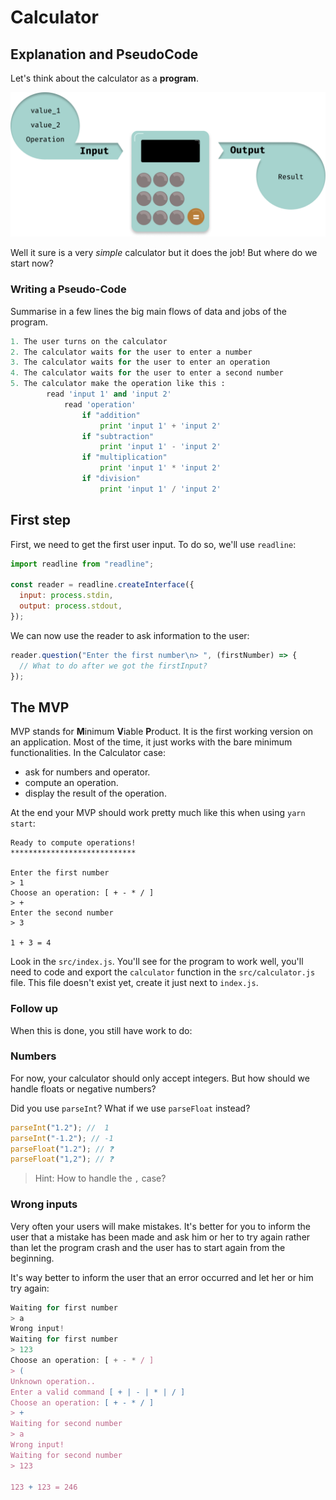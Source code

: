 # Calculator

## Explanation and PseudoCode

Let's think about the calculator as a **program**.

![Calculator Program](./assets/images/Calculator_Prog.png)

Well it sure is a very _simple_ calculator but it does the job!
But where do we start now?

### Writing a Pseudo-Code

Summarise in a few lines the big main flows of data and jobs of the program.

```python
1. The user turns on the calculator
2. The calculator waits for the user to enter a number
3. The calculator waits for the user to enter an operation
4. The calculator waits for the user to enter a second number
5. The calculator make the operation like this :
        read 'input 1' and 'input 2'
            read 'operation'
                if "addition"
                    print 'input 1' + 'input 2'
                if "subtraction"
                    print 'input 1' - 'input 2'
                if "multiplication"
                    print 'input 1' * 'input 2'
                if "division"
                    print 'input 1' / 'input 2'
```

## First step

First, we need to get the first user input. To do so, we'll use `readline`:

```js
import readline from "readline";

const reader = readline.createInterface({
  input: process.stdin,
  output: process.stdout,
});
```

We can now use the reader to ask information to the user:

```js
reader.question("Enter the first number\n> ", (firstNumber) => {
  // What to do after we got the firstInput?
});
```

## The MVP

MVP stands for **M**inimum **V**iable **P**roduct. It is the first working version on an application.
Most of the time, it just works with the bare minimum functionalities. In the Calculator case:

- ask for numbers and operator.
- compute an operation.
- display the result of the operation.

At the end your MVP should work pretty much like this when using `yarn start`:

```
Ready to compute operations!
****************************

Enter the first number
> 1
Choose an operation: [ + - * / ]
> +
Enter the second number
> 3

1 + 3 = 4
```

Look in the `src/index.js`. You'll see for the program to work well, you'll need to code and export the `calculator` function in the `src/calculator.js` file. This file doesn't exist yet, create it just next to `index.js`.

### Follow up

When this is done, you still have work to do:

### Numbers

For now, your calculator should only accept integers. But how should we handle floats or negative numbers?

Did you use `parseInt`? What if we use `parseFloat` instead?

```js
parseInt("1.2"); //  1
parseInt("-1.2"); // -1
parseFloat("1.2"); // ❓
parseFloat("1,2"); // ❓
```

> Hint: How to handle the `,` case?

### Wrong inputs

Very often your users will make mistakes. It's better for you to inform the user that a mistake has been made and ask him or her to try again rather than let the program crash and the user has to start again from the beginning.

It's way better to inform the user that an error occurred and let her or him try again:

```js
Waiting for first number
> a
Wrong input!
Waiting for first number
> 123
Choose an operation: [ + - * / ]
> (
Unknown operation..
Enter a valid command [ + | - | * | / ]
Choose an operation: [ + - * / ]
> +
Waiting for second number
> a
Wrong input!
Waiting for second number
> 123

123 + 123 = 246
```
